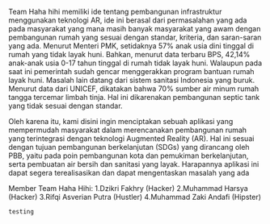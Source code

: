 Team Haha hihi memiliki ide tentang pembangunan infrastruktur menggunakan teknologi AR, ide ini berasal dari permasalahan yang ada pada masyarakat yang mana masih banyak masyarakat yang awam dengan pembangunan rumah yang sesuai dengan standar, kriteria, dan saran-saran yang ada. Menurut Menteri PMK, setidaknya 57% anak usia dini tinggal di rumah yang tidak layak huni. Bahkan, menurut data terbaru BPS, 42,14% anak-anak usia 0-17 tahun tinggal di rumah tidak layak huni. Walaupun pada saat ini pemerintah sudah gencar menggerakkan program bantuan rumah layak huni. Masalah lain datang dari sistem sanitasi Indonesia yang buruk. Menurut data dari UNICEF, dikatakan bahwa 70% sumber air minum rumah tangga tercemar limbah tinja. Hal ini dikarenakan pembangunan septic tank yang tidak sesuai dengan standar.
 
Oleh karena itu, kami disini ingin menciptakan sebuah aplikasi yang mempermudah masyarakat dalam merencanakan pembangunan rumah yang terintegrasi dengan teknologi Augmented Reality (AR). Hal ini sesuai dengan tujuan pembangunan berkelanjutan (SDGs) yang dirancang oleh PBB, yaitu pada poin pembangunan kota dan pemukiman berkelanjutan, serta pembuatan air bersih dan sanitasi yang layak. Harapannya aplikasi ini dapat segera terealisasikan dan dapat mengentaskan masalah yang ada

Member Team Haha Hihi:
    1.Dzikri Fakhry (Hacker)
    2.Muhammad Harsya (Hacker)
    3.Rifqi Asverian Putra (Hustler)
    4.Muhammad Zaki Andafi (Hipster)

    testing
